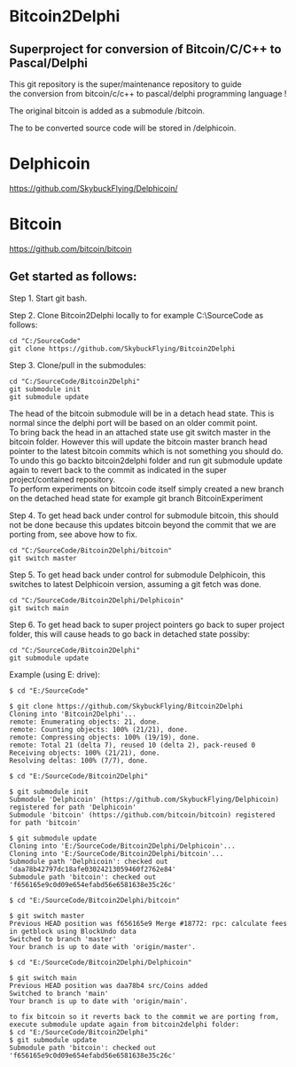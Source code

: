 # Bitcoin2Delphi  
  
## Superproject for conversion of Bitcoin/C/C++ to Pascal/Delphi  
  
This git repository is the super/maintenance repository to guide  
the conversion from bitcoin/c/c++ to pascal/delphi programming language !  
  
The original bitcoin is added as a submodule /bitcoin.  

The to be converted source code will be stored in /delphicoin.  
  
# Delphicoin  
  
https://github.com/SkybuckFlying/Delphicoin/  
  
# Bitcoin   
  
https://github.com/bitcoin/bitcoin  
  
## Get started as follows:  
  
Step 1. Start git bash.  
  
Step 2. Clone Bitcoin2Delphi locally to for example C:\SourceCode as follows:  
  
    cd "C:/SourceCode"  
    git clone https://github.com/SkybuckFlying/Bitcoin2Delphi  
  
Step 3. Clone/pull in the submodules:  
  
    cd "C:/SourceCode/Bitcoin2Delphi"  
    git submodule init  
    git submodule update   
  
The head of the bitcoin submodule will be in a detach head state. This is normal since the delphi port will be based on an older commit point.  
To bring back the head in an attached state use git switch master in the bitcoin folder. However this will update the bitcoin master branch head pointer to the latest bitcoin commits which is not something you should do. To undo this go backto bitcoin2delphi folder and run git submodule update again to revert back to the commit as indicated in the super project/contained repository.   
To perform experiments on bitcoin code itself simply created a new branch on the detached head state for example git branch BitcoinExperiment  
  
Step 4. To get head back under control for submodule bitcoin, this should not be done because this updates bitcoin beyond the commit that we are porting from, see above how to fix.  
  
    cd "C:/SourceCode/Bitcoin2Delphi/bitcoin"  
    git switch master  
  
Step 5. To get head back under control for submodule Delphicoin, this switches to latest Delphicoin version, assuming a git fetch was done.  
  
    cd "C:/SourceCode/Bitcoin2Delphi/Delphicoin"  
    git switch main  

Step 6. To get head back to super project pointers go back to super project folder, this will cause heads to go back in detached state possiby:  

    cd "C:/SourceCode/Bitcoin2Delphi"
    git submodule update 
      
Example (using E: drive):  
  
    $ cd "E:/SourceCode"
  
    $ git clone https://github.com/SkybuckFlying/Bitcoin2Delphi
    Cloning into 'Bitcoin2Delphi'...
    remote: Enumerating objects: 21, done.
    remote: Counting objects: 100% (21/21), done.
    remote: Compressing objects: 100% (19/19), done.
    remote: Total 21 (delta 7), reused 10 (delta 2), pack-reused 0
    Receiving objects: 100% (21/21), done.
    Resolving deltas: 100% (7/7), done.
  
    $ cd "E:/SourceCode/Bitcoin2Delphi"
  
    $ git submodule init
    Submodule 'Delphicoin' (https://github.com/SkybuckFlying/Delphicoin) registered for path 'Delphicoin'
    Submodule 'bitcoin' (https://github.com/bitcoin/bitcoin) registered for path 'bitcoin'
  
    $ git submodule update
    Cloning into 'E:/SourceCode/Bitcoin2Delphi/Delphicoin'...
    Cloning into 'E:/SourceCode/Bitcoin2Delphi/bitcoin'...
    Submodule path 'Delphicoin': checked out 'daa78b42797dc18afe03024213059460f2762e84'
    Submodule path 'bitcoin': checked out 'f656165e9c0d09e654efabd56e6581638e35c26c'
    
    $ cd "E:/SourceCode/Bitcoin2Delphi/bitcoin"
   
    $ git switch master
    Previous HEAD position was f656165e9 Merge #18772: rpc: calculate fees in getblock using BlockUndo data
    Switched to branch 'master'
    Your branch is up to date with 'origin/master'.
    
    $ cd "E:/SourceCode/Bitcoin2Delphi/Delphicoin"
    
    $ git switch main
    Previous HEAD position was daa78b4 src/Coins added
    Switched to branch 'main'
    Your branch is up to date with 'origin/main'.
    
    to fix bitcoin so it reverts back to the commit we are porting from, execute submodule update again from bitcoin2delphi folder:
    $ cd "E:/SourceCode/Bitcoin2Delphi"
    $ git submodule update
    Submodule path 'bitcoin': checked out 'f656165e9c0d09e654efabd56e6581638e35c26c'
    
    
